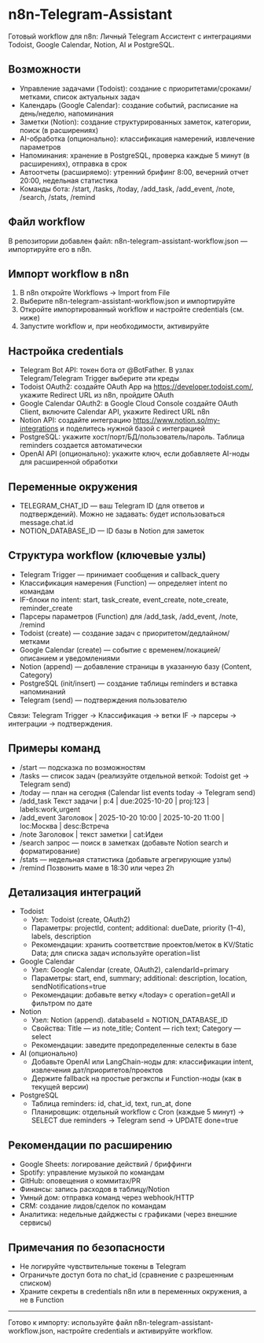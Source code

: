 # n8n-Telegram-Assistant

Готовый workflow для n8n: Личный Telegram Ассистент с интеграциями Todoist, Google Calendar, Notion, AI и PostgreSQL.

## Возможности
- Управление задачами (Todoist): создание с приоритетами/сроками/метками, список актуальных задач
- Календарь (Google Calendar): создание событий, расписание на день/неделю, напоминания
- Заметки (Notion): создание структурированных заметок, категории, поиск (в расширениях)
- AI-обработка (опционально): классификация намерений, извлечение параметров
- Напоминания: хранение в PostgreSQL, проверка каждые 5 минут (в расширениях), отправка в срок
- Автоотчеты (расширяемо): утренний брифинг 8:00, вечерний отчет 20:00, недельная статистика
- Команды бота: /start, /tasks, /today, /add_task, /add_event, /note, /search, /stats, /remind

## Файл workflow
В репозитории добавлен файл: n8n-telegram-assistant-workflow.json — импортируйте его в n8n.

## Импорт workflow в n8n
1) В n8n откройте Workflows → Import from File
2) Выберите n8n-telegram-assistant-workflow.json и импортируйте
3) Откройте импортированный workflow и настройте credentials (см. ниже)
4) Запустите workflow и, при необходимости, активируйте

## Настройка credentials
- Telegram Bot API: токен бота от @BotFather. В узлах Telegram/Telegram Trigger выберите эти креды
- Todoist OAuth2: создайте OAuth App на https://developer.todoist.com/, укажите Redirect URL из n8n, пройдите OAuth
- Google Calendar OAuth2: в Google Cloud Console создайте OAuth Client, включите Calendar API, укажите Redirect URL n8n
- Notion API: создайте интеграцию https://www.notion.so/my-integrations и поделитесь нужной базой с интеграцией
- PostgreSQL: укажите хост/порт/БД/пользователь/пароль. Таблица reminders создается автоматически
- OpenAI API (опционально): укажите ключ, если добавляете AI-ноды для расширенной обработки

## Переменные окружения
- TELEGRAM_CHAT_ID — ваш Telegram ID (для ответов и подтверждений). Можно не задавать: будет использоваться message.chat.id
- NOTION_DATABASE_ID — ID базы в Notion для заметок

## Структура workflow (ключевые узлы)
- Telegram Trigger — принимает сообщения и callback_query
- Классификация намерения (Function) — определяет intent по командам
- IF-блоки по intent: start, task_create, event_create, note_create, reminder_create
- Парсеры параметров (Function) для /add_task, /add_event, /note, /remind
- Todoist (create) — создание задач с приоритетом/дедлайном/метками
- Google Calendar (create) — событие с временем/локацией/описанием и уведомлениями
- Notion (append) — добавление страницы в указанную базу (Content, Category)
- PostgreSQL (init/insert) — создание таблицы reminders и вставка напоминаний
- Telegram (send) — подтверждения пользователю

Связи: Telegram Trigger → Классификация → ветки IF → парсеры → интеграции → подтверждения.

## Примеры команд
- /start — подсказка по возможностям
- /tasks — список задач (реализуйте отдельной веткой: Todoist get → Telegram send)
- /today — план на сегодня (Calendar list events today → Telegram send)
- /add_task Текст задачи | p:4 | due:2025-10-20 | proj:123 | labels:work,urgent
- /add_event Заголовок | 2025-10-20 10:00 | 2025-10-20 11:00 | loc:Москва | desc:Встреча
- /note Заголовок | текст заметки | cat:Идеи
- /search запрос — поиск в заметках (добавьте Notion search и форматирование)
- /stats — недельная статистика (добавьте агрегирующие узлы)
- /remind Позвонить маме в 18:30 или через 2h

## Детализация интеграций
- Todoist
  - Узел: Todoist (create, OAuth2)
  - Параметры: projectId, content; additional: dueDate, priority (1–4), labels, description
  - Рекомендации: хранить соответствие проектов/меток в KV/Static Data; для списка задач используйте operation=list
- Google Calendar
  - Узел: Google Calendar (create, OAuth2), calendarId=primary
  - Параметры: start, end, summary; additional: description, location, sendNotifications=true
  - Рекомендации: добавьте ветку «/today» с operation=getAll и фильтром по дате
- Notion
  - Узел: Notion (append). databaseId = NOTION_DATABASE_ID
  - Свойства: Title — из note_title; Content — rich text; Category — select
  - Рекомендации: заведите предопределенные селекты в базе
- AI (опционально)
  - Добавьте OpenAI или LangChain-ноды для: классификации intent, извлечения дат/приоритетов/проектов
  - Держите fallback на простые регэкспы и Function-ноды (как в текущей версии)
- PostgreSQL
  - Таблица reminders: id, chat_id, text, run_at, done
  - Планировщик: отдельный workflow с Cron (каждые 5 минут) → SELECT due reminders → Telegram send → UPDATE done=true

## Рекомендации по расширению
- Google Sheets: логирование действий / бриффинги
- Spotify: управление музыкой по командам
- GitHub: оповещения о коммитах/PR
- Финансы: запись расходов в таблицу/Notion
- Умный дом: отправка команд через webhook/HTTP
- CRM: создание лидов/сделок по командам
- Аналитика: недельные дайджесты с графиками (через внешние сервисы)

## Примечания по безопасности
- Не логируйте чувствительные токены в Telegram
- Ограничьте доступ бота по chat_id (сравнение с разрешенным списком)
- Храните секреты в credentials n8n или в переменных окружения, а не в Function

---
Готово к импорту: используйте файл n8n-telegram-assistant-workflow.json, настройте credentials и активируйте workflow.

